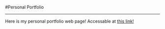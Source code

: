 #Personal Portfolio
_____________

Here is my personal portfolio web page! Accessable at [this link!](https://jpmcb.github.io/)